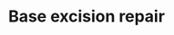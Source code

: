 ---
annotations:
- id: PW:0000129
  parent: regulatory pathway
  type: Pathway Ontology
  value: base excision repair pathway
- id: PW:0000099
  parent: regulatory pathway
  type: Pathway Ontology
  value: DNA repair pathway
authors:
- Khanspers
- Eweitz
- Finterly
- Larsgw
citedin:
- link: PMC8751594
  title: DNA methylation of ARHGAP30 is negatively associated with ARHGAP30 expression
    in lung adenocarcinoma, which reduces tumor immunity and is detrimental to patient
    survival (2021)
communities:
- CPTAC
- PancCanNet
description: Base excision repair is a cellular mechanism that repairs damaged DNA
  throughout the cell cycle. It is primarily responsible for removing small, non-helix-distorting
  base lesions from the genome.  Base excision repair is important for removing damaged
  bases that could otherwise cause mutations by mispairing, or could lead to breaks
  in DNA during replication.   BER is initiated by DNA glycosylases, which recognize
  and remove specific damaged or inappropriate bases, forming AP sites. These are
  then cleaved by an AP endonuclease. The resulting single-strand break can then be
  processed by either short-patch (where a single nucleotide is replaced) or long-patch
  BER (where 2-10 new nucleotides are synthesized). The choice between short- and
  long-patch repair is currently under investigation. Various factors are thought
  to influence this decision, including the type of lesion, the cell cycle stage,
  and whether the cell is terminally differentiated or actively dividing. Some lesions,
  such as oxidized or reduced AP sites, are resistant to pol β lyase activity and
  therefore must be processed by long-patch BER.  This pathway is based on information
  from [http://repairtoire.genesilico.pl/Pathway/4/ REPAIRtoire], [https://en.wikipedia.org/wiki/Base_excision_repair
  Wikipedia] and [https://www.genome.jp/dbget-bin/www_bget?map03410 KEGG]. The description
  was adapted from REPAIRtoire, layout is based on KEGG.
last-edited: 2023-02-01
ndex: e4cfe2a6-8b6c-11eb-9e72-0ac135e8bacf
organisms:
- Homo sapiens
redirect_from:
- /index.php/Pathway:WP4752
- /instance/WP4752
- /instance/WP4752_r125305
revision: r125305
schema-jsonld:
- '@context': https://schema.org/
  '@id': https://wikipathways.github.io/pathways/WP4752.html
  '@type': Dataset
  creator:
    '@type': Organization
    name: WikiPathways
  description: Base excision repair is a cellular mechanism that repairs damaged DNA
    throughout the cell cycle. It is primarily responsible for removing small, non-helix-distorting
    base lesions from the genome.  Base excision repair is important for removing
    damaged bases that could otherwise cause mutations by mispairing, or could lead
    to breaks in DNA during replication.   BER is initiated by DNA glycosylases, which
    recognize and remove specific damaged or inappropriate bases, forming AP sites.
    These are then cleaved by an AP endonuclease. The resulting single-strand break
    can then be processed by either short-patch (where a single nucleotide is replaced)
    or long-patch BER (where 2-10 new nucleotides are synthesized). The choice between
    short- and long-patch repair is currently under investigation. Various factors
    are thought to influence this decision, including the type of lesion, the cell
    cycle stage, and whether the cell is terminally differentiated or actively dividing.
    Some lesions, such as oxidized or reduced AP sites, are resistant to pol β lyase
    activity and therefore must be processed by long-patch BER.  This pathway is based
    on information from [http://repairtoire.genesilico.pl/Pathway/4/ REPAIRtoire],
    [https://en.wikipedia.org/wiki/Base_excision_repair Wikipedia] and [https://www.genome.jp/dbget-bin/www_bget?map03410
    KEGG]. The description was adapted from REPAIRtoire, layout is based on KEGG.
  keywords:
  - APEX1
  - APEX2
  - FEN1
  - HMGB1
  - LIG1
  - LIG3
  - MBD4
  - MPG
  - MUTYH
  - NEIL2
  - NEIL3
  - NTHL1
  - OGG1
  - PARP1
  - PARP2
  - PCNA
  - PNKP
  - POLB
  - POLD1
  - POLD2
  - POLD3
  - POLD4
  - POLE
  - POLE2
  - POLE3
  - POLE4
  - POLL
  - SMUG1
  - TDG
  - UNG
  - XRCC1
  license: CC0
  name: Base excision repair
seo: CreativeWork
title: Base excision repair
wpid: WP4752
---